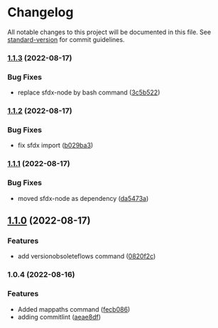 # Changelog

All notable changes to this project will be documented in this file. See [standard-version](https://github.com/conventional-changelog/standard-version) for commit guidelines.

### [1.1.3](https://github.com/Nakama-Partnering-Services/nakama-plugin-sfdx/compare/v1.1.2...v1.1.3) (2022-08-17)


### Bug Fixes

* replace sfdx-node by bash command ([3c5b522](https://github.com/Nakama-Partnering-Services/nakama-plugin-sfdx/commit/3c5b522a32b17a3c3e5411dd2429c57426f84de2))

### [1.1.2](https://github.com/Nakama-Partnering-Services/nakama-plugin-sfdx/compare/v1.1.1...v1.1.2) (2022-08-17)


### Bug Fixes

* fix sfdx import ([b029ba3](https://github.com/Nakama-Partnering-Services/nakama-plugin-sfdx/commit/b029ba36ee00c726b7af97f648f41b0f96664da5))

### [1.1.1](https://github.com/Nakama-Partnering-Services/nakama-plugin-sfdx/compare/v1.1.0...v1.1.1) (2022-08-17)


### Bug Fixes

* moved sfdx-node as dependency ([da5473a](https://github.com/Nakama-Partnering-Services/nakama-plugin-sfdx/commit/da5473a76e525925e220918ec7f180fa85c0fb59))

## [1.1.0](https://github.com/Nakama-Partnering-Services/nakama-plugin-sfdx/compare/v1.0.4...v1.1.0) (2022-08-17)


### Features

* add versionobsoleteflows command ([0820f2c](https://github.com/Nakama-Partnering-Services/nakama-plugin-sfdx/commit/0820f2c0cde39c9eb7b5276128e9d25c3c1e028b))

### 1.0.4 (2022-08-16)


### Features

* Added mappaths command ([fecb086](https://github.com/Nakama-Partnering-Services/nakama-plugin-sfdx/commit/fecb086acedf5c7409168e01a4b5f814b83e173d))
* adding commitlint ([aeae8df](https://github.com/Nakama-Partnering-Services/nakama-plugin-sfdx/commit/aeae8df7886292e7bea2f6cd5bad8a5dadafaac4))

